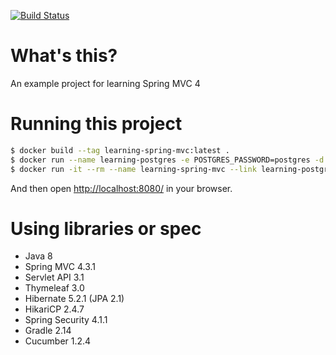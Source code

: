 [![Build Status](https://travis-ci.org/crizin/learning-spring-mvc.svg?branch=cucumber)](https://travis-ci.org/crizin/learning-spring-mvc)

# What's this?

An example project for learning Spring MVC 4

# Running this project

```sh
$ docker build --tag learning-spring-mvc:latest .
$ docker run --name learning-postgres -e POSTGRES_PASSWORD=postgres -d postgres:9.5
$ docker run -it --rm --name learning-spring-mvc --link learning-postgres:postgres -p 8080:8080 learning-spring-mvc:latest
```

And then open [http://localhost:8080/](http://localhost:8080/) in your browser.

# Using libraries or spec

- Java 8
- Spring MVC 4.3.1
- Servlet API 3.1
- Thymeleaf 3.0
- Hibernate 5.2.1 (JPA 2.1)
- HikariCP 2.4.7
- Spring Security 4.1.1
- Gradle 2.14
- Cucumber 1.2.4
